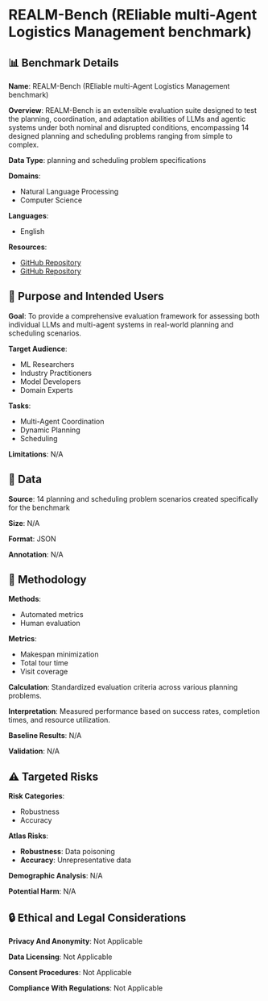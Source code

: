 # REALM-Bench (REliable multi-Agent Logistics Management benchmark)

## 📊 Benchmark Details

**Name**: REALM-Bench (REliable multi-Agent Logistics Management benchmark)

**Overview**: REALM-Bench is an extensible evaluation suite designed to test the planning, coordination, and adaptation abilities of LLMs and agentic systems under both nominal and disrupted conditions, encompassing 14 designed planning and scheduling problems ranging from simple to complex.

**Data Type**: planning and scheduling problem specifications

**Domains**:
- Natural Language Processing
- Computer Science

**Languages**:
- English

**Resources**:
- [GitHub Repository](https://github.com/genglongling/REALM-Bench)
- [GitHub Repository](https://github.com/genglongling/M-APPLE-OS)

## 🎯 Purpose and Intended Users

**Goal**: To provide a comprehensive evaluation framework for assessing both individual LLMs and multi-agent systems in real-world planning and scheduling scenarios.

**Target Audience**:
- ML Researchers
- Industry Practitioners
- Model Developers
- Domain Experts

**Tasks**:
- Multi-Agent Coordination
- Dynamic Planning
- Scheduling

**Limitations**: N/A

## 💾 Data

**Source**: 14 planning and scheduling problem scenarios created specifically for the benchmark

**Size**: N/A

**Format**: JSON

**Annotation**: N/A

## 🔬 Methodology

**Methods**:
- Automated metrics
- Human evaluation

**Metrics**:
- Makespan minimization
- Total tour time
- Visit coverage

**Calculation**: Standardized evaluation criteria across various planning problems.

**Interpretation**: Measured performance based on success rates, completion times, and resource utilization.

**Baseline Results**: N/A

**Validation**: N/A

## ⚠️ Targeted Risks

**Risk Categories**:
- Robustness
- Accuracy

**Atlas Risks**:
- **Robustness**: Data poisoning
- **Accuracy**: Unrepresentative data

**Demographic Analysis**: N/A

**Potential Harm**: N/A

## 🔒 Ethical and Legal Considerations

**Privacy And Anonymity**: Not Applicable

**Data Licensing**: Not Applicable

**Consent Procedures**: Not Applicable

**Compliance With Regulations**: Not Applicable
